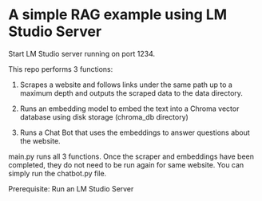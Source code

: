 # A simple RAG example using LM Studio Server #

Start LM Studio server running on port 1234.

This repo performs 3 functions:

1. Scrapes a website and follows links under the same path up to a maximum depth and outputs the scraped data to the data directory. 

2. Runs an embedding model to embed the text into a Chroma vector database using disk storage (chroma_db directory)

3. Runs a Chat Bot that uses the embeddings to answer questions about the website.

main.py runs all 3 functions. Once the scraper and embeddings have been completed, they do not need to be run again for same website. You can simply run the chatbot.py file.

Prerequisite: Run an LM Studio Server
